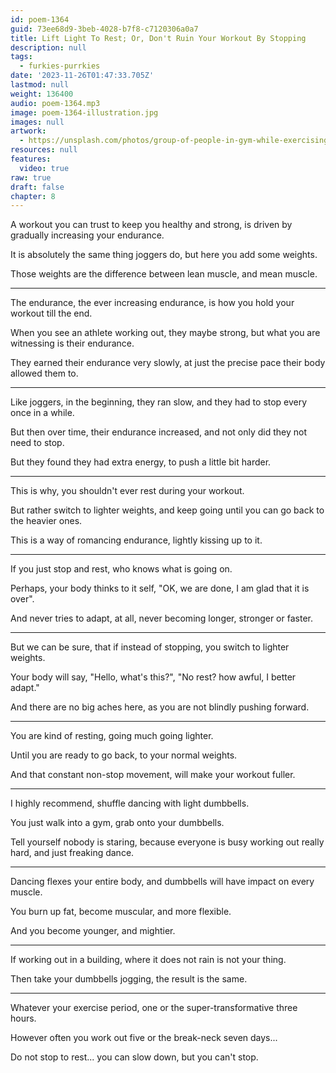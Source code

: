 ```yaml
---
id: poem-1364
guid: 73ee68d9-3beb-4028-b7f8-c7120306a0a7
title: Lift Light To Rest; Or, Don't Ruin Your Workout By Stopping
description: null
tags:
  - furkies-purrkies
date: '2023-11-26T01:47:33.705Z'
lastmod: null
weight: 136400
audio: poem-1364.mp3
image: poem-1364-illustration.jpg
images: null
artwork:
  - https://unsplash.com/photos/group-of-people-in-gym-while-exercising-3RnkZpDqsEI
resources: null
features:
  video: true
raw: true
draft: false
chapter: 8
---
```


A workout you can trust to keep you healthy and strong,
is driven by gradually increasing your endurance.

It is absolutely the same thing joggers do,
but here you add some weights.

Those weights are the difference between lean muscle,
and mean muscle.

---

The endurance, the ever increasing endurance,
is how you hold your workout till the end.

When you see an athlete working out, they maybe strong,
but what you are witnessing is their endurance.

They earned their endurance very slowly,
at just the precise pace their body allowed them to.

---

Like joggers, in the beginning, they ran slow,
and they had to stop every once in a while.

But then over time, their endurance increased,
and not only did they not need to stop.

But they found they had extra energy,
to push a little bit harder.

---

This is why,
you shouldn't ever rest during your workout.

But rather switch to lighter weights,
and keep going until you can go back to the heavier ones.

This is a way of romancing endurance,
lightly kissing up to it.

---

If you just stop and rest,
who knows what is going on.

Perhaps, your body thinks to it self,
"OK, we are done, I am glad that it is over".

And never tries to adapt,
at all, never becoming longer, stronger or faster.

---

But we can be sure, that if instead of stopping,
you switch to lighter weights.

Your body will say, "Hello, what's this?",
"No rest? how awful, I better adapt."

And there are no big aches here,
as you are not blindly pushing forward.

---

You are kind of resting,
going much going lighter.

Until you are ready to go back,
to your normal weights.

And that constant non-stop movement,
will make your workout fuller.

---

I highly recommend,
shuffle dancing with light dumbbells.

You just walk into a gym,
grab onto your dumbbells.

Tell yourself nobody is staring,
because everyone is busy working out really hard, and just freaking dance.

---

Dancing flexes your entire body,
and dumbbells will have impact on every muscle.

You burn up fat, become muscular,
and more flexible.

And you become younger,
and mightier.

---

If working out in a building,
where it does not rain is not your thing.

Then take your dumbbells jogging,
the result is the same.

---

Whatever your exercise period,
one or the super-transformative three hours.

However often you work out five
or the break-neck seven days...

Do not stop to rest...
you can slow down, but you can't stop.
